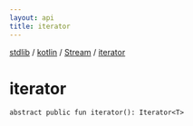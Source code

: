```yaml
---
layout: api
title: iterator
---
```

[stdlib](../../index.md) / [kotlin](../index.md) / [Stream](index.md) / [iterator](iterator.md)

# iterator

```
abstract public fun iterator(): Iterator<T>
```
